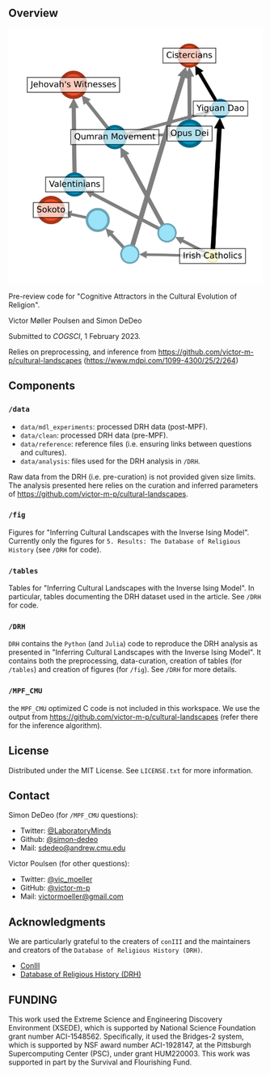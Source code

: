 ## Overview

![](fig/svg/Irish_Catholics_1017606.svg)

Pre-review code for "Cognitive Attractors in the Cultural Evolution of Religion".

Victor Møller Poulsen and Simon DeDeo

Submitted to *COGSCI*, 1 February 2023.

Relies on preprocessing, and inference from https://github.com/victor-m-p/cultural-landscapes (https://www.mdpi.com/1099-4300/25/2/264)

## Components

### ```/data```
* ```data/mdl_experiments```: processed DRH data (post-MPF).
* ```data/clean```: processed DRH data (pre-MPF).
* ```data/reference```: reference files (i.e. ensuring links between questions and cultures). 
* ```data/analysis```: files used for the DRH analysis in ```/DRH```. 

Raw data from the DRH (i.e. pre-curation) is not provided given size limits.
The analysis presented here relies on the curation and inferred parameters of https://github.com/victor-m-p/cultural-landscapes.

### ```/fig```
Figures for "Inferring Cultural Landscapes with the Inverse Ising Model". Currently only the figures for ```5. Results: The Database of Religious History``` (see ```/DRH``` for code). 


### ```/tables```
Tables for "Inferring Cultural Landscapes with the Inverse Ising Model". In particular, tables documenting the DRH dataset used in the article. See ```/DRH``` for code. 

### ```/DRH```
```DRH``` contains the ```Python``` (and ```Julia```) code to reproduce the DRH analysis as presented in "Inferring Cultural Landscapes with the Inverse Ising Model". It contains both the preprocessing, data-curation, creation of tables (for ```/tables```) and creation of figures (for ```/fig```). See ```/DRH``` for more details. 

### ```/MPF_CMU``` 
the ```MPF_CMU``` optimized C code is not included in this workspace. We use the output from https://github.com/victor-m-p/cultural-landscapes (refer there for the inference algorithm).

<!-- LICENSE -->
## License
Distributed under the MIT License. See `LICENSE.txt` for more information.

## Contact
Simon DeDeo (for ```/MPF_CMU``` questions):
* Twitter: [@LaboratoryMinds](https://twitter.com/LaboratoryMinds)
* Github: [@simon-dedeo](https://github.com/simon-dedeo)
* Mail: sdedeo@andrew.cmu.edu

Victor Poulsen (for other questions): 
* Twitter: [@vic_moeller](https://twitter.com/vic_moeller) 
* GitHub: [@victor-m-p](https://github.com/victor-m-p)
* Mail: victormoeller@gmail.com


<!-- ACKNOWLEDGMENTS -->
## Acknowledgments
We are particularly grateful to the creaters of ```conIII``` and the maintainers and creators of the ```Database of Religious History (DRH)```.

* [ConIII](https://github.com/eltrompetero/coniii)
* [Database of Religious History (DRH)](https://religiondatabase.org/landing/)

## FUNDING
This work used the Extreme Science and Engineering Discovery Environment (XSEDE), which is supported by National Science Foundation grant number ACI-1548562. Specifically, it used the Bridges-2 system, which is supported by NSF award number ACI-1928147, at the Pittsburgh Supercomputing Center (PSC), under grant HUM220003. This work was supported in part by the Survival and Flourishing Fund.
